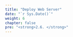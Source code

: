 ```yaml
---
title: "Deploy Web Server"
date: "`r Sys.Date()`"
weight: 6
chapter: false
pre: "<strong>2.6. </strong>"
---
```

